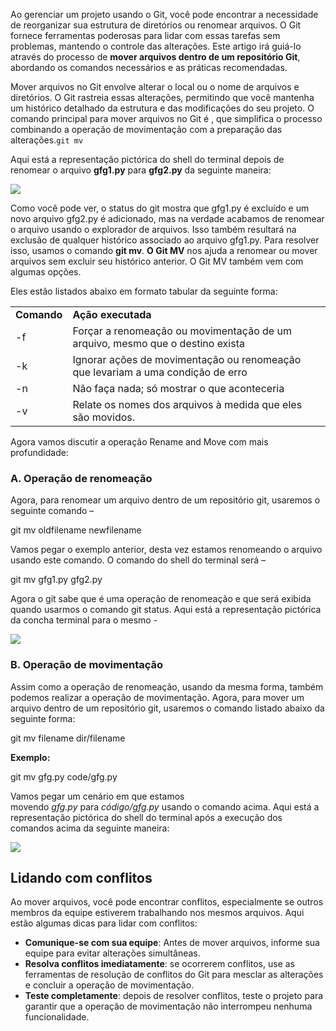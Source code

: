 Ao gerenciar um projeto usando o Git, você pode encontrar a necessidade de reorganizar sua estrutura de diretórios ou renomear arquivos. O Git fornece ferramentas poderosas para lidar com essas tarefas sem problemas, mantendo o controle das alterações. Este artigo irá guiá-lo através do processo de **mover arquivos dentro de um repositório Git**, abordando os comandos necessários e as práticas recomendadas.

Mover arquivos no Git envolve alterar o local ou o nome de arquivos e diretórios. O Git rastreia essas alterações, permitindo que você mantenha um histórico detalhado da estrutura e das modificações do seu projeto. O comando principal para mover arquivos no Git é , que simplifica o processo combinando a operação de movimentação com a preparação das alterações.`git mv`

Aqui está a representação pictórica do shell do terminal depois de renomear o arquivo **gfg1.py** para **gfg2.py** da seguinte maneira:

![](https://media.geeksforgeeks.org/wp-content/uploads/20220228142746/1.jpg)

Como você pode ver, o status do git mostra que gfg1.py é excluído e um novo arquivo gfg2.py é adicionado, mas na verdade acabamos de renomear o arquivo usando o explorador de arquivos. Isso também resultará na exclusão de qualquer histórico associado ao arquivo gfg1.py. Para resolver isso, usamos o comando **git mv**. **O Git MV** nos ajuda a renomear ou mover arquivos sem excluir seu histórico anterior. O Git MV também vem com algumas opções.

Eles estão listados abaixo em formato tabular da seguinte forma:

|             |                                                                                 |
| ----------- | ------------------------------------------------------------------------------- |
| **Comando** | **Ação executada**                                                              |
| -f          | Forçar a renomeação ou movimentação de um arquivo, mesmo que o destino exista   |
| -k          | Ignorar ações de movimentação ou renomeação que levariam a uma condição de erro |
| -n          | Não faça nada; só mostrar o que aconteceria                                     |
| -v          | Relate os nomes dos arquivos à medida que eles são movidos.                     |

Agora vamos discutir a operação Rename and Move com mais profundidade:

### **A. Operação de renomeação**

Agora, para renomear um arquivo dentro de um repositório git, usaremos o seguinte comando –

git mv oldfilename newfilename

Vamos pegar o exemplo anterior, desta vez estamos renomeando o arquivo usando este comando. O comando do shell do terminal será –

git mv gfg1.py gfg2.py 

Agora o git sabe que é uma operação de renomeação e que será exibida quando usarmos o comando git status. Aqui está a representação pictórica da concha terminal para o mesmo -

![](https://media.geeksforgeeks.org/wp-content/uploads/20220228143808/2.jpg)

### B. Operação de movimentação

Assim como a operação de renomeação, usando da mesma forma, também podemos realizar a operação de movimentação. Agora, para mover um arquivo dentro de um repositório git, usaremos o comando listado abaixo da seguinte forma:

git mv filename dir/filename

**Exemplo:**

git mv gfg.py code/gfg.py

Vamos pegar um cenário em que estamos movendo _gfg.py_ para _código/gfg.py_ usando o comando acima. Aqui está a representação pictórica do shell do terminal após a execução dos comandos acima da seguinte maneira:

![](https://media.geeksforgeeks.org/wp-content/uploads/20220228145241/3.jpg)

## Lidando com conflitos

Ao mover arquivos, você pode encontrar conflitos, especialmente se outros membros da equipe estiverem trabalhando nos mesmos arquivos. Aqui estão algumas dicas para lidar com conflitos:

- **Comunique-se com sua equipe**: Antes de mover arquivos, informe sua equipe para evitar alterações simultâneas.
- **Resolva conflitos imediatamente**: se ocorrerem conflitos, use as ferramentas de resolução de conflitos do Git para mesclar as alterações e concluir a operação de movimentação.
- **Teste completamente**: depois de resolver conflitos, teste o projeto para garantir que a operação de movimentação não interrompeu nenhuma funcionalidade.



